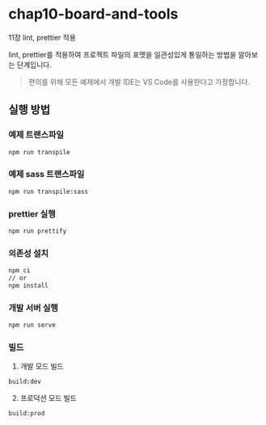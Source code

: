 # chap10-board-and-tools
11장 lint, prettier 적용

lint, prettier를 적용하여 프로젝트 파일의 포맷을 일관성있게 통일하는 방법을 알아보는 단계입니다.

> 편의를 위해 모든 예제에서 개발 IDE는 VS Code를 사용한다고 가정합니다.

## 실행 방법

### 예제 트랜스파일

```sh
npm run transpile
```

### 예제 sass 트랜스파일

```sh
npm run transpile:sass
```

### prettier 실행

```sh
npm run prettify
```

### 의존성 설치
```sh
npm ci
// or
npm install
```
### 개발 서버 실행

```sh
npm run serve
```

### 빌드
1. 개발 모드 빌드
```sh
build:dev
```
2. 프로덕션 모드 빌드
```sh
build:prod
```